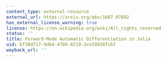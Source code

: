 ```yaml
---
content_type: external-resource
external_url: https://arxiv.org/abs/1607.07892
has_external_license_warning: true
license: https://en.wikipedia.org/wiki/All_rights_reserved
status: ''
title: Forward-Mode Automatic Differentiation in Julia
uid: bf30d717-9db4-4708-8219-2ce19838fcb7
wayback_url: ''
---
```

